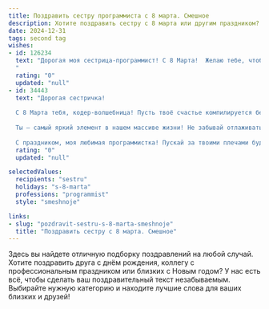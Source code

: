 ```yaml
---
title: Поздравить сестру программиста с 8 марта. Смешное
description: Хотите поздравить сестру с 8 марта или другим праздником? Наш ИИ создаст незабываемое поздравление, а вы обязательно выделитесь среди других.  
date: 2024-12-31
tags: second tag
wishes:
- id: 126234
  text: "Дорогая моя сестрица-программист! С 8 Марта!  Желаю тебе, чтобы твой код всегда компилировался с первого раза, баги исчезали сами собой, а дедлайны  всегда были настолько гибкими, что напоминают резиновый шланг. Пусть в твоей жизни будет как можно меньше ошибок 404 (Not Found), зато море позитива и  шоколадных конфет!  Пусть  тебе не придется дебажить свои отношения, а только наслаждаться ими! С праздником!
  "
  rating: "0"
  updated: "null"
- id: 34443
  text: "Дорогая сестричка!
  
  С 8 Марта тебя, кодер-волшебница! Пусть твоё счастье компилируется без ошибок, а радость всегда вызывает только положительные значения! Желаю, чтобы каждый твой проект заканчивался успехом, а баги обходили стороной. Пусть настроение компилируется в лёгкие и весёлые строки, как код на языке любви.
  
  Ты — самый яркий элемент в нашем массиве жизни! Не забывай отлаживать свои мечты и минимум раз в день перезагружаться на позитив.
  
  С праздником, моя любимая программистка! Пускай за твоими плечами будет не только отладка, но и множество ярких моментов!"
  rating: "0"
  updated: "null"

selectedValues:
  recipients: "sestru"
  holidays: "s-8-marta"
  professions: "programmist"
  style: "smeshnoje"

links:
- slug: "pozdravit-sestru-s-8-marta-smeshnoje"
  title: "Поздравить сестру с 8 марта. Смешное"
---
```


Здесь вы найдете отличную подборку поздравлений на любой случай.
Хотите поздравить друга с днём рождения, коллегу с профессиональным праздником или близких с Новым годом? У нас есть всё, чтобы сделать ваш поздравительный текст незабываемым. Выбирайте нужную категорию и находите лучшие слова для ваших близких и друзей!
